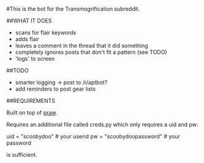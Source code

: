 #This is the bot for the Transmogrification subreddit.

##WHAT IT DOES

- scans for flair keywords
- adds flair
- leaves a comment in the thread that it did something
- completely ignores posts that don't fit a pattern (see TODO)
- 'logs' to screen

##TODO

- smarter logging -> post to /r/aptbot?
- add reminders to post gear lists


##REQUIREMENTS

Built on top of [praw](/praw-dev/praw).

Requires an additional file called creds.py which only requires
a uid and pw:

uid = "scoobydoo"           # your userid
pw = "scoobydoopassword"    # your password

is sufficient.




